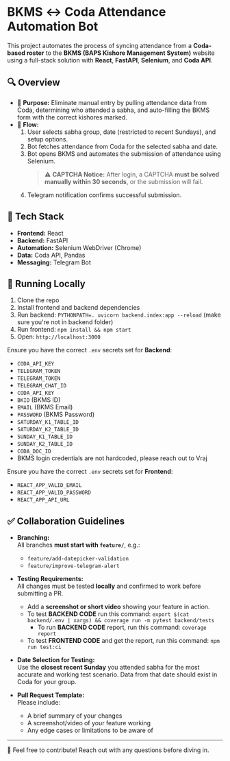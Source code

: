 # BKMS ↔ Coda Attendance Automation Bot

This project automates the process of syncing attendance from a **Coda-based roster** to the **BKMS (BAPS Kishore Management System)** website using a full-stack solution with **React**, **FastAPI**, **Selenium**, and **Coda API**.

## 🔍 Overview

- 🧠 **Purpose:** Eliminate manual entry by pulling attendance data from Coda, determining who attended a sabha, and auto-filling the BKMS form with the correct kishores marked.
- 🔄 **Flow:** 
  1. User selects sabha group, date (restricted to recent Sundays), and setup options.
  2. Bot fetches attendance from Coda for the selected sabha and date.
  3. Bot opens BKMS and automates the submission of attendance using Selenium.  
     > ⚠️ **CAPTCHA Notice:** After login, a CAPTCHA **must be solved manually within 30 seconds**, or the submission will fail.
  4. Telegram notification confirms successful submission.

## 🧱 Tech Stack

- **Frontend:** React
- **Backend:** FastAPI
- **Automation:** Selenium WebDriver (Chrome)
- **Data:** Coda API, Pandas
- **Messaging:** Telegram Bot

## 🚀 Running Locally

1. Clone the repo
2. Install frontend and backend dependencies
3. Run backend: `PYTHONPATH=. uvicorn backend.index:app --reload` (make sure you're not in backend folder)
4. Run frontend: `npm install && npm start`
5. Open: `http://localhost:3000`

Ensure you have the correct `.env` secrets set for **Backend**:
- `CODA_API_KEY`
- `TELEGRAM_TOKEN`
- `TELEGRAM_TOKEN`
- `TELEGRAM_CHAT_ID`
- `CODA_API_KEY`
- `BKID` (BKMS ID)
- `EMAIL` (BKMS Email)
- `PASSWORD` (BKMS Password)
- `SATURDAY_K1_TABLE_ID`
- `SATURDAY_K2_TABLE_ID`
- `SUNDAY_K1_TABLE_ID`
- `SUNDAY_K2_TABLE_ID`
- `CODA_DOC_ID`
- BKMS login credentials are not hardcoded, please reach out to Vraj

Ensure you have the correct `.env` secrets set for **Frontend**:
- `REACT_APP_VALID_EMAIL`
- `REACT_APP_VALID_PASSWORD`
- `REACT_APP_API_URL`

## ✅ Collaboration Guidelines

- **Branching:**  
  All branches **must start with `feature/`**, e.g.:
  - `feature/add-datepicker-validation`
  - `feature/improve-telegram-alert`

- **Testing Requirements:**  
  All changes must be tested **locally** and confirmed to work before submitting a PR.
  - Add a **screenshot or short video** showing your feature in action.
  - To test **BACKEND CODE** run this command: `export $(cat backend/.env | xargs) && coverage run -m pytest backend/tests`
    - To run **BACKEND CODE** report, run this command: `coverage report`
  - To test **FRONTEND CODE** and get the report, run this command: `npm run test:ci`

- **Date Selection for Testing:**  
  Use the **closest recent Sunday** you attended sabha for the most accurate and working test scenario. Data from that date should exist in Coda for your group.

- **Pull Request Template:**  
  Please include:
  - A brief summary of your changes
  - A screenshot/video of your feature working
  - Any edge cases or limitations to be aware of

---

👋 Feel free to contribute! Reach out with any questions before diving in.
